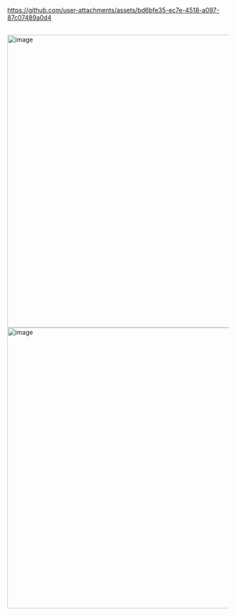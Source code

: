 


https://github.com/user-attachments/assets/bd6bfe35-ec7e-4518-a097-87c07489a0d4


<br>
<img width="666" alt="image" src="https://github.com/user-attachments/assets/7f6e28d5-7c5c-4bbd-bc03-ff283648c0fc">


<br>
<img width="639" alt="image" src="https://github.com/user-attachments/assets/c35b32e7-bd86-4c28-b383-db16ca074baa">


